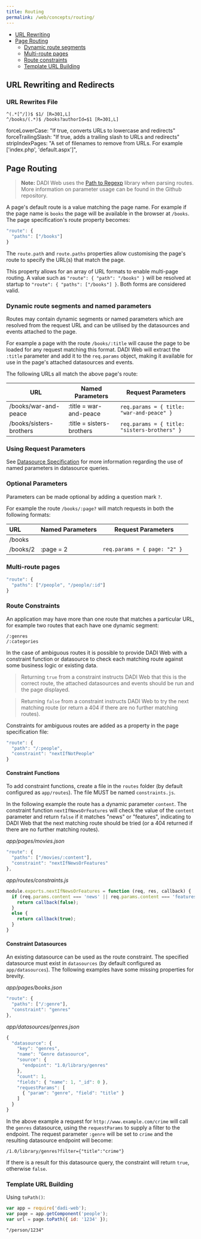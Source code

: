 ```yaml
---
title: Routing
permalink: /web/concepts/routing/
---
```


* [URL Rewriting](#url-rewriting-and-redirects)
* [Page Routing](#page-routing)
  * [Dynamic route segments](#dynamic-route-segments)
  * [Multi-route pages](#multi-route-pages)
  * [Route constraints](#route-constraints)
  * [Template URL Building](#template-url-building)

## URL Rewriting and Redirects

### URL Rewrites File
```
^(.*[^/])$ $1/ [R=301,L]
^/books/(.*)$ /books?authorId=$1 [R=301,L]
```

forceLowerCase: "If true, converts URLs to lowercase and redirects"
forceTrailingSlash: "If true, adds a trailing slash to URLs and redirects"
stripIndexPages: "A set of filenames to remove from URLs. For example ['index.php', 'default.aspx']",

## Page Routing

> **Note:** DADI Web uses the [Path to Regexp](https://github.com/pillarjs/path-to-regexp) library when parsing routes. More information on parameter usage can be found in the Github repository.

A page's default route is a value matching the page name. For example if the page name is `books` the page will be available in the browser at `/books`. The page specification's route property becomes:

```js
"route": {
  "paths": ["/books"]
}
```

The `route.path` and `route.paths` properties allow customising the page's route to specify the URL(s) that match the page.

This property allows for an array of URL formats to enable multi-page routing. A value such as `"route": { "path": "/books" }` will be resolved at startup to `"route": { "paths": ["/books"] }`. Both forms are considered valid.

### Dynamic route segments and named parameters

Routes may contain dynamic segments or named parameters which are resolved from the request URL and can be utilised by the datasources and events attached to the page.

For example a page with the route `/books/:title` will cause the page to be loaded for any request matching this format. DADI Web will extract the `:title` parameter and add it to the `req.params` object, making it available for use in the page's attached datasources and events.

The following URLs all match the above page's route:

URL       | Named Parameters        | Request Parameters         
---------------|----------------------|-----
/books/war-and-peace           |    :title = war-and-peace | ```req.params = { title: "war-and-peace" } ```
/books/sisters-brothers           |    :title = sisters-brothers | ```req.params = { title: "sisters-brothers" } ```

### Using Request Parameters

See [Datasource Specification](datasource_specification.md) for more information regarding the use of named parameters in datasource queries.

### Optional Parameters

Parameters can be made optional by adding a question mark `?`.

For example the route `/books/:page?` will match requests in both the following formats:

URL       | Named Parameters          | Request Parameters         
:---------------|:---------------------|------
/books ||
/books/2 | :page = 2 | ```req.params = { page: "2" } ```


### Multi-route pages

```js
"route": {
  "paths": ["/people", "/people/:id"]
}
```

### Route Constraints

An application may have more than one route that matches a particular URL, for example two routes that each have one dynamic segment:

```
/:genres
/:categories
```

In the case of ambiguous routes it is possible to provide DADI Web with a constraint function or datasource to check each matching route against some business logic or existing data.

> Returning `true` from a constraint instructs DADI Web that this is the correct route, the attached datasources and events should be run and the page displayed.

> Returning `false` from a constraint instructs DADI Web to try the next matching route (or return a 404 if there are no further matching routes).

Constraints for ambiguous routes are added as a property in the page specification file:

```js
"route": {
  "path": "/:people",
  "constraint": "nextIfNotPeople"
}
```

#### Constraint Functions

To add constraint functions, create a file in the `routes` folder (by default configured as `app/routes`). The file MUST be named `constraints.js`.

In the following example the route has a dynamic parameter `content`. The constraint function `nextIfNewsOrFeatures` will check the value of the `content` parameter and return `false` if it matches "news" or "features", indicating to DADI Web that the next matching route should be tried (or a 404 returned if there are no further matching routes).

_app/pages/movies.json_

```js
"route": {
  "paths": ["/movies/:content"],
  "constraint": "nextIfNewsOrFeatures"
},
```

_app/routes/constraints.js_

```js
module.exports.nextIfNewsOrFeatures = function (req, res, callback) {  
  if (req.params.content === 'news' || req.params.content === 'features') {
    return callback(false);
  }
  else {
    return callback(true);
  }
}
```

#### Constraint Datasources

An existing datasource can be used as the route constraint. The specified datasource must exist in `datasources` (by default configured as `app/datasources`). The following examples have some missing properties for brevity.

_app/pages/books.json_

```js
"route": {
  "paths": ["/:genre"],
  "constraint": "genres"
},
```

_app/datasources/genres.json_

```js
{
  "datasource": {
    "key": "genres",
    "name": "Genre datasource",
    "source": {
      "endpoint": "1.0/library/genres"
    },
    "count": 1,
    "fields": { "name": 1, "_id": 0 },
    "requestParams": [
      { "param": "genre", "field": "title" }
    ]
  }
}

```

In the above example a request for `http://www.example.com/crime` will call the `genres` datasource, using the `requestParams` to supply a filter to the endpoint. The request parameter `:genre` will be set to `crime` and the resulting datasource endpoint will become:

```
/1.0/library/genres?filter={"title":"crime"}
```

If there is a result for this datasource query, the constraint will return `true`, otherwise `false`.


### Template URL Building

Using `toPath()`:

```js
var app = require('dadi-web');
var page = app.getComponent('people');
var url = page.toPath({ id: '1234' });
```

```
"/person/1234"
```
